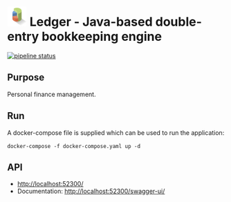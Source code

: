 <h1> <img src="src/main/resources/static/favicon.ico" alt="logo" width="45" height="45"> Ledger - Java-based double-entry bookkeeping engine</h1>

[![pipeline status](https://gitlab.com/rollenwiese/ledger/badges/master/pipeline.svg)](https://gitlab.com/rollenwiese/ledger/commits/master)

## Purpose
Personal finance management.

## Run
A docker-compose file is supplied which can be used to run the application:
```shell
docker-compose -f docker-compose.yaml up -d
```
## API

* [http://localhost:52300/](http://localhost:52300/api/)
* Documentation: [http://localhost:52300/swagger-ui/](http://localhost:52300/swagger-ui/)
